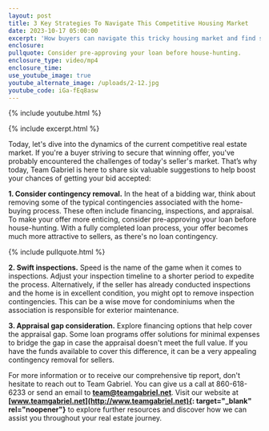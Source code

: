 ```yaml
---
layout: post
title: 3 Key Strategies To Navigate This Competitive Housing Market
date: 2023-10-17 05:00:00
excerpt: 'How buyers can navigate this tricky housing market and find success. '
enclosure:
pullquote: Consider pre-approving your loan before house-hunting.
enclosure_type: video/mp4
enclosure_time:
use_youtube_image: true
youtube_alternate_image: /uploads/2-12.jpg
youtube_code: iGa-fEq8asw
---
```

{% include youtube.html %}

{% include excerpt.html %}

Today, let's dive into the dynamics of the current competitive real estate market. If you're a buyer striving to secure that winning offer, you've probably encountered the challenges of today's seller's market. That’s why today, Team Gabriel is here to share six valuable suggestions to help boost your chances of getting your bid accepted:

**1\. Consider contingency removal.** In the heat of a bidding war, think about removing some of the typical contingencies associated with the home-buying process. These often include financing, inspections, and appraisal. To make your offer more enticing, consider pre-approving your loan before house-hunting. With a fully completed loan process, your offer becomes much more attractive to sellers, as there's no loan contingency.

{% include pullquote.html %}

**2\. Swift inspections.** Speed is the name of the game when it comes to inspections. Adjust your inspection timeline to a shorter period to expedite the process. Alternatively, if the seller has already conducted inspections and the home is in excellent condition, you might opt to remove inspection contingencies. This can be a wise move for condominiums when the association is responsible for exterior maintenance.

**3\. Appraisal gap consideration.** Explore financing options that help cover the appraisal gap. Some loan programs offer solutions for minimal expenses to bridge the gap in case the appraisal doesn't meet the full value. If you have the funds available to cover this difference, it can be a very appealing contingency removal for sellers.

For more information or to receive our comprehensive tip report, don't hesitate to reach out to Team Gabriel. You can give us a call at 860-618-6233 or send an email to **[team@teamgabriel.net](mailto:team@teamgabriel.net)**. Visit our website at **[www.teamgabriel.net](http://www.teamgabriel.net){: target="_blank" rel="noopener"}** to explore further resources and discover how we can assist you throughout your real estate journey.